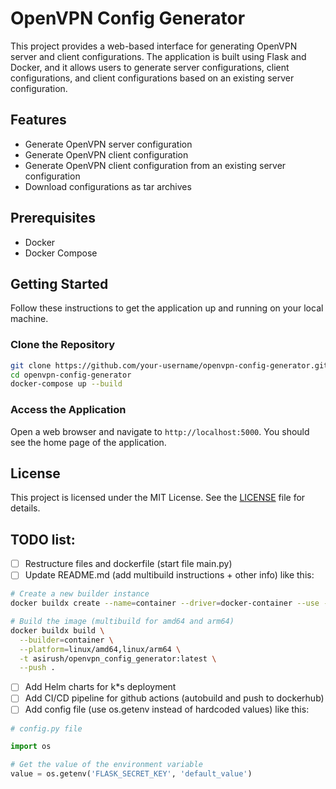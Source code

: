 # OpenVPN Config Generator

This project provides a web-based interface for generating OpenVPN server and client configurations. The application is built using Flask and Docker, and it allows users to generate server configurations, client configurations, and client configurations based on an existing server configuration.

## Features

- Generate OpenVPN server configuration
- Generate OpenVPN client configuration
- Generate OpenVPN client configuration from an existing server configuration
- Download configurations as tar archives

## Prerequisites

- Docker
- Docker Compose

## Getting Started

Follow these instructions to get the application up and running on your local machine.

### Clone the Repository

```sh
git clone https://github.com/your-username/openvpn-config-generator.git
cd openvpn-config-generator
docker-compose up --build
```

### Access the Application

Open a web browser and navigate to `http://localhost:5000`. You should see the home page of the application.

## License

This project is licensed under the MIT License. See the [LICENSE](LICENSE) file for details.

## TODO list:
- [ ] Restructure files and dockerfile (start file main.py)
- [ ] Update README.md (add multibuild instructions + other info)
like this:
```bash
# Create a new builder instance
docker buildx create --name=container --driver=docker-container --use --bootstrap

# Build the image (multibuild for amd64 and arm64)
docker buildx build \
  --builder=container \
  --platform=linux/amd64,linux/arm64 \
  -t asirush/openvpn_config_generator:latest \
  --push .
```

- [ ] Add Helm charts for k*s deployment
- [ ] Add CI/CD pipeline for github actions (autobuild and push to dockerhub)
- [ ] Add config file (use os.getenv instead of hardcoded values)
like this:
```python
# config.py file

import os

# Get the value of the environment variable
value = os.getenv('FLASK_SECRET_KEY', 'default_value')
```

